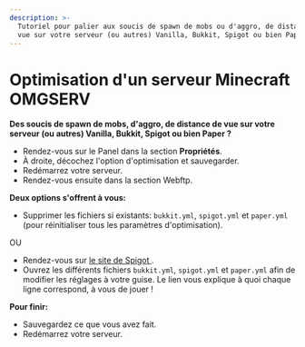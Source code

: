 ```yaml
---
description: >-
  Tutoriel pour palier aux soucis de spawn de mobs ou d'aggro, de distance de
  vue sur votre serveur (ou autres) Vanilla, Bukkit, Spigot ou bien Paper
---
```


# Optimisation d'un serveur Minecraft OMGSERV

**Des soucis de spawn de mobs, d'aggro, de distance de vue sur votre serveur \(ou autres\) Vanilla, Bukkit, Spigot ou bien Paper ?**

* Rendez-vous sur le Panel dans la section **Propriétés**.
* À droite, décochez l'option d'optimisation et sauvegarder.
* Redémarrez votre serveur.
* Rendez-vous ensuite dans la section Webftp.

**Deux options s'offrent à vous:**

* Supprimer les fichiers si existants: `bukkit.yml`, `spigot.yml` et `paper.yml` \(pour réinitialiser tous les paramètres d'optimisation\).

OU

* Rendez-vous sur [le site de Spigot ](https://www.spigotmc.org/threads/guide-server-optimization%E2%9A%A1.283181/).
* Ouvrez les différents fichiers `bukkit.yml`, `spigot.yml` et `paper.yml` afin de modifier les réglages à votre guise. Le lien vous explique à quoi chaque ligne correspond, à vous de jouer !

**Pour finir:**

* Sauvegardez ce que vous avez fait.
* Redémarrez votre serveur.

